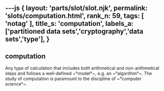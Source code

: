 ---js
{
  layout: 'parts/slot/slot.njk',
  permalink: 'slots/computation.html',
  rank_n: 59,
  tags: [ 'notag' ],
  title_s: 'computation',
  labels_a: ['partitioned data sets','cryptography','data sets','type'],
}
---
## computation

Any type of calculation that includes both arithmetical and non-arithmetical steps and follows a well-defined ~°model°~, e.g. an ~°algorithm°~. The study of computation is paramount to the discipline of ~°computer science°~.
